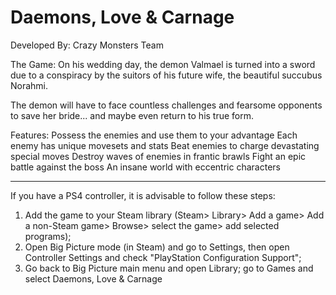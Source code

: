 # Daemons, Love & Carnage
Developed By: Crazy Monsters Team

The Game:
On his wedding day, the demon Valmael is turned into a sword due to a conspiracy by the suitors of his future wife, the beautiful succubus Norahmi. 

The demon will have to face countless challenges and fearsome opponents to save her bride... and maybe even return to his true form.

Features:
Possess the enemies and use them to your advantage
Each enemy has unique movesets and stats
Beat enemies to charge devastating special moves
Destroy waves of enemies in frantic brawls
Fight an epic battle against the boss
An insane world with eccentric characters

-----------------------------------------------------------------------------------------------------------------------------------------------------------

If you have a PS4 controller, it is advisable to follow these steps:

1) Add the game to your Steam library (Steam> Library> Add a game> Add a non-Steam game> Browse> select the game> add selected programs);
2) Open Big Picture mode (in Steam) and go to Settings, then open Controller Settings and check "PlayStation Configuration Support";
3) Go back to Big Picture main menu and open Library; go to Games and select Daemons, Love & Carnage
